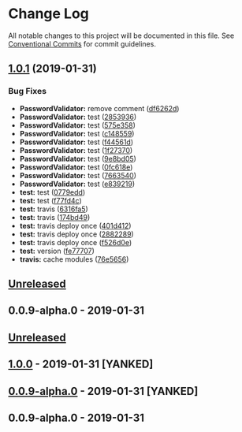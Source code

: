 # Change Log

All notable changes to this project will be documented in this file.
See [Conventional Commits](https://conventionalcommits.org) for commit guidelines.

## [1.0.1](https://github.com/vinicius33/test-lerna-private-registry/compare/v0.0.9-alpha.0...v1.0.1) (2019-01-31)


### Bug Fixes

* **PasswordValidator:** remove comment ([df6262d](https://github.com/vinicius33/test-lerna-private-registry/commit/df6262d))
* **PasswordValidator:** test ([2853936](https://github.com/vinicius33/test-lerna-private-registry/commit/2853936))
* **PasswordValidator:** test ([575e358](https://github.com/vinicius33/test-lerna-private-registry/commit/575e358))
* **PasswordValidator:** test ([c148559](https://github.com/vinicius33/test-lerna-private-registry/commit/c148559))
* **PasswordValidator:** test ([f44561d](https://github.com/vinicius33/test-lerna-private-registry/commit/f44561d))
* **PasswordValidator:** test ([1f27370](https://github.com/vinicius33/test-lerna-private-registry/commit/1f27370))
* **PasswordValidator:** test ([9e8bd05](https://github.com/vinicius33/test-lerna-private-registry/commit/9e8bd05))
* **PasswordValidator:** test ([0fc618e](https://github.com/vinicius33/test-lerna-private-registry/commit/0fc618e))
* **PasswordValidator:** test ([7663540](https://github.com/vinicius33/test-lerna-private-registry/commit/7663540))
* **PasswordValidator:** test ([e839219](https://github.com/vinicius33/test-lerna-private-registry/commit/e839219))
* **test:** test ([0779edd](https://github.com/vinicius33/test-lerna-private-registry/commit/0779edd))
* **test:** test ([f77fd4c](https://github.com/vinicius33/test-lerna-private-registry/commit/f77fd4c))
* **test:** travis ([6316fa5](https://github.com/vinicius33/test-lerna-private-registry/commit/6316fa5))
* **test:** travis ([174bd49](https://github.com/vinicius33/test-lerna-private-registry/commit/174bd49))
* **test:** travis deploy once ([401d412](https://github.com/vinicius33/test-lerna-private-registry/commit/401d412))
* **test:** travis deploy once ([2882289](https://github.com/vinicius33/test-lerna-private-registry/commit/2882289))
* **test:** travis deploy once ([f526d0e](https://github.com/vinicius33/test-lerna-private-registry/commit/f526d0e))
* **test:** version ([fe77707](https://github.com/vinicius33/test-lerna-private-registry/commit/fe77707))
* **travis:** cache modules ([76e5656](https://github.com/vinicius33/test-lerna-private-registry/commit/76e5656))





## [Unreleased]

## 0.0.9-alpha.0 - 2019-01-31
[unreleased]: https://github.com/:vinicius33/test-lerna-private-registry/compare/v0.0.9-alpha.0...HEAD

## [Unreleased]

## [1.0.0] - 2019-01-31 [YANKED]

## [0.0.9-alpha.0] - 2019-01-31 [YANKED]

## 0.0.9-alpha.0 - 2019-01-31
[unreleased]: https://github.com/:vinicius33/test-lerna-private-registry/compare/v1.0.0...HEAD
[1.0.0]: https://github.com/:vinicius33/test-lerna-private-registry/compare/v0.0.9-alpha.0...v1.0.0
[0.0.9-alpha.0]: https://github.com/:vinicius33/test-lerna-private-registry/compare/v0.0.9-alpha.0...v0.0.9-alpha.0
